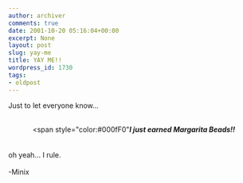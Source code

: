 ```yaml
---
author: archiver
comments: true
date: 2001-10-20 05:16:04+00:00
excerpt: None
layout: post
slug: yay-me
title: YAY ME!!
wordpress_id: 1730
tags:
- oldpost
---
```


Just to let everyone know...<br /><br /><center><span style="color:#000fF0"<b><i>I just earned Margarita Beads!!</i></b></span></center><br /><br />oh yeah... I rule.<br /><br />-Minix